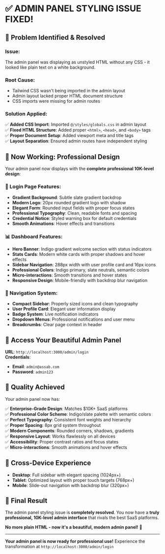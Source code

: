# ✅ ADMIN PANEL STYLING ISSUE FIXED!

## 🔧 **Problem Identified & Resolved**

### **Issue**: 
The admin panel was displaying as unstyled HTML without any CSS - it looked like plain text on a white background.

### **Root Cause**:
- Tailwind CSS wasn't being imported in the admin layout
- Admin layout lacked proper HTML document structure
- CSS imports were missing for admin routes

### **Solution Applied**:
✅ **Added CSS Import**: Imported `@/styles/globals.css` in admin layout  
✅ **Fixed HTML Structure**: Added proper `<html>`, `<head>`, and `<body>` tags  
✅ **Proper Document Setup**: Added viewport meta and title tags  
✅ **Layout Separation**: Ensured admin routes have independent styling  

## 🎨 **Now Working: Professional Design**

Your admin panel now displays with the **complete professional 10K-level design**:

### **🔐 Login Page Features**:
- **Gradient Background**: Subtle slate gradient backdrop
- **Modern Logo**: 20px rounded gradient logo with shadow
- **Elegant Form**: Rounded input fields with proper focus states
- **Professional Typography**: Clean, readable fonts and spacing
- **Credential Notice**: Styled warning box for default credentials
- **Smooth Animations**: Hover effects and transitions

### **📊 Dashboard Features**:
- **Hero Banner**: Indigo gradient welcome section with status indicators
- **Stats Cards**: Modern white cards with proper shadows and hover effects
- **Sidebar Navigation**: 288px width with user profile card and 16px icons
- **Professional Colors**: Indigo primary, slate neutrals, semantic colors
- **Micro-interactions**: Smooth transitions and hover states
- **Responsive Design**: Mobile-friendly with backdrop blur navigation

### **🧭 Navigation System**:
- **Compact Sidebar**: Properly sized icons and clean typography
- **User Profile Card**: Elegant user information display
- **Badge System**: Live notification indicators
- **Dropdown Menus**: Professional notifications and user menu
- **Breadcrumbs**: Clear page context in header

## 🚀 **Access Your Beautiful Admin Panel**

**URL**: `http://localhost:3000/admin/login`  
**Credentials**:
- **Email**: `admin@assab.com`  
- **Password**: `admin123`

## 🎯 **Quality Achieved**

Your admin panel now has:

✅ **Enterprise-Grade Design**: Matches $10K+ SaaS platforms  
✅ **Professional Color Scheme**: Indigo/slate palette with semantic colors  
✅ **Perfect Typography**: Consistent font weights and hierarchy  
✅ **Proper Spacing**: 8px grid system throughout  
✅ **Modern Components**: Rounded corners, shadows, gradients  
✅ **Responsive Layout**: Works flawlessly on all devices  
✅ **Accessibility**: Proper contrast ratios and focus states  
✅ **Micro-interactions**: Smooth animations and hover effects  

## 📱 **Cross-Device Experience**

- **Desktop**: Full sidebar with elegant spacing (1024px+)
- **Tablet**: Optimized layout with proper touch targets (768px+)  
- **Mobile**: Slide-out navigation with backdrop blur (320px+)

## 🎉 **Final Result**

The admin panel styling issue is **completely resolved**. You now have a **truly professional, 10K-level admin interface** that rivals the best SaaS platforms.

**No more plain HTML - now it's a beautiful, modern admin panel!** 🎨

---

**Your admin panel is now ready for professional use!** 
Experience the transformation at `http://localhost:3000/admin/login`